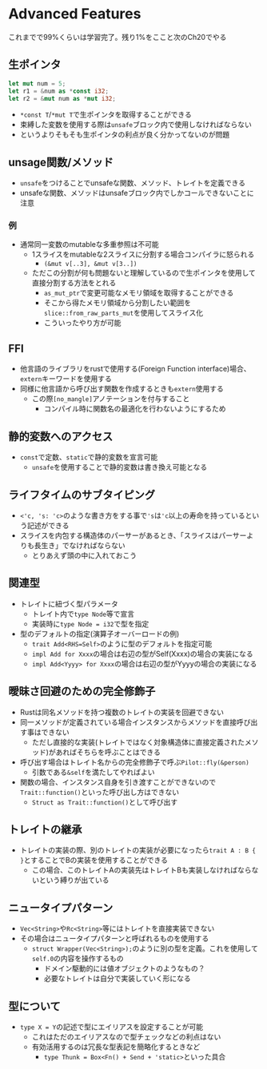 Advanced Features
=======================

これまでで99%くらいは学習完了。残り1%をここと次のCh20でやる

生ポインタ
------------

```rust
let mut num = 5;
let r1 = &num as *const i32;
let r2 = &mut num as *mut i32;
```

* `*const T`/`*mut T`で生ポインタを取得することができる
* 束縛した変数を使用する際は`unsafe`ブロック内で使用しなければならない
* というよりそもそも生ポインタの利点が良く分かってないのが問題

unsage関数/メソッド
--------------------

* `unsafe`をつけることでunsafeな関数、メソッド、トレイトを定義できる
* unsafeな関数、メソッドはunsafeブロック内でしかコールできないことに注意

### 例

* 通常同一変数のmutableな多重参照は不可能
  * 1スライスをmutableな2スライスに分割する場合コンパイラに怒られる
    * `(&mut v[..3], &mut v[3..])`
  * ただこの分割が何も問題ないと理解しているので生ポインタを使用して直接分割する方法をとれる
    * `as_mut_ptr`で変更可能なメモリ領域を取得することができる
    * そこから得たメモリ領域から分割したい範囲を`slice::from_raw_parts_mut`を使用してスライス化
    * こういったやり方が可能

FFI
-------------

* 他言語のライブラリをrustで使用する(Foreign Function interface)場合、`extern`キーワードを使用する
* 同様に他言語から呼び出す関数を作成するときも`extern`使用する
  * この際`[no_mangle]`アノテーションを付与すること
    * コンパイル時に関数名の最適化を行わないようにするため

静的変数へのアクセス
--------------------

* `const`で定数、`static`で静的変数を宣言可能
  * `unsafe`を使用することで静的変数は書き換え可能となる

ライフタイムのサブタイピング
---------------------------

* `<'c, 's: 'c>`のような書き方をする事で`'s`は`'c`以上の寿命を持っているという記述ができる
* スライスを内包する構造体のパーサーがあるとき、「スライスはパーサーよりも長生き」でなければならない
  * とりあえず頭の中に入れておこう

関連型
---------------------------

* トレイトに紐づく型パラメータ
  * トレイト内で`type Node`等で宣言
  * 実装時に`type Node = i32`で型を指定
* 型のデフォルトの指定(演算子オーバーロードの例)
  * `trait Add<RHS=Self>`のように型のデフォルトを指定可能
  * `impl Add for Xxxx`の場合は右辺の型がSelf(Xxxx)の場合の実装になる
  * `impl Add<Yyyy> for Xxxx`の場合は右辺の型がYyyyの場合の実装になる

曖昧さ回避のための完全修飾子
------------------------------

* Rustは同名メソッドを持つ複数のトレイトの実装を回避できない
* 同一メソッドが定義されている場合インスタンスからメソッドを直接呼び出す事はできない
  * ただし直接的な実装(トレイトではなく対象構造体に直接定義されたメソッド)があればそちらを呼ぶことはできる
* 呼び出す場合はトレイト名からの完全修飾子で呼ぶ`Pilot::fly(&person)`
  * 引数である`&self`を満たしてやればよい
* 関数の場合、インスタンス自身を引き渡すことができないので`Trait::function()`といった呼び出し方はできない
  * `Struct as Trait::function()`として呼び出す

トレイトの継承
--------------------------------

* トレイトの実装の際、別のトレイトの実装が必要になったら`trait A : B { }`とすることでBの実装を使用することができる
  * この場合、このトレイトAの実装先はトレイトBも実装しなければならないという縛りが出ている

ニュータイプパターン
--------------------------------

* `Vec<String>`や`Rc<String>`等にはトレイトを直接実装できない
* その場合はニュータイプパターンと呼ばれるものを使用する
  * `struct Wrapper(Vec<String>);`のように別の型を定義。これを使用して`self.0`の内容を操作するもの
    * ドメイン駆動的には値オブジェクトのようなもの？
    * 必要なトレイトは自分で実装していく形になる

型について
-------------------------------

* `type X = Y`の記述で型にエイリアスを設定することが可能
  * これはただのエイリアスなので型チェックなどの利点はない
  * 有効活用するのは冗長な型表記を簡略化するときなど
    * `type Thunk = Box<Fn() + Send + 'static>`といった具合
